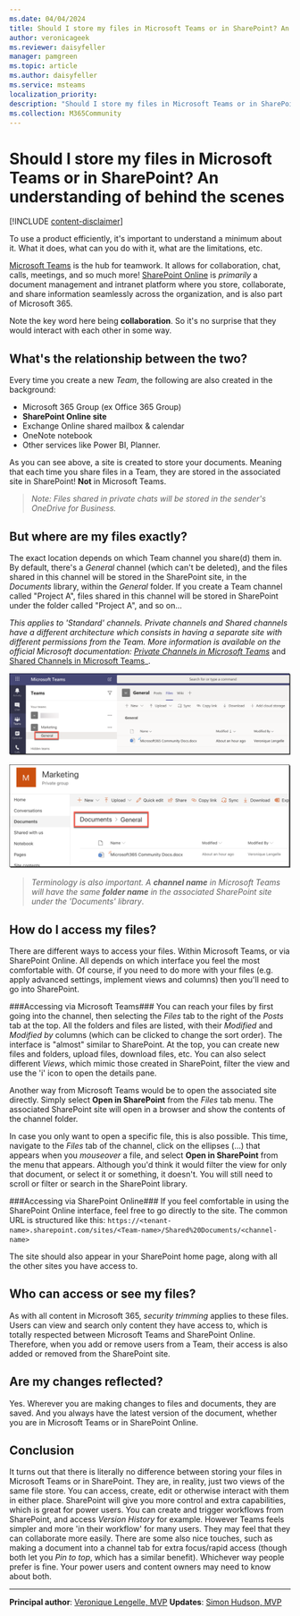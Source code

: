 ```yaml
---
ms.date: 04/04/2024
title: Should I store my files in Microsoft Teams or in SharePoint? An understanding of behind the scenes
author: veronicageek
ms.reviewer: daisyfeller
manager: pamgreen
ms.topic: article
ms.author: daisyfeller
ms.service: msteams
localization_priority: 
description: "Should I store my files in Microsoft Teams or in SharePoint? An understanding of behind the scenes"
ms.collection: M365Community
---
```


# Should I store my files in Microsoft Teams or in SharePoint? An understanding of behind the scenes

[!INCLUDE [content-disclaimer](includes/content-disclaimer.md)]

To use a product efficiently, it's important to understand a minimum about it. What it does, what can you do with it, what are the limitations, etc.

[Microsoft Teams](https://products.office.com/microsoft-teams/group-chat-software) is the hub for teamwork. It allows for collaboration, chat, calls, meetings, and so much more!
[SharePoint Online](https://products.office.com/sharepoint/collaboration) is _primarily_ a document management and intranet platform where you store, collaborate, and share information seamlessly across the organization, and is also part of Microsoft 365.

Note the key word here being **collaboration**. So it's no surprise that they would interact with each other in some way.

## What's the relationship between the two?

Every time you create a new _Team_, the following are also created in the background:

- Microsoft 365 Group (ex Office 365 Group)
- **SharePoint Online site**
- Exchange Online shared mailbox & calendar
- OneNote notebook
- Other services like Power BI, Planner.

As you can see above, a site is created to store your documents. Meaning that each time you share files in a Team, they are stored in the associated site in SharePoint! **Not** in Microsoft Teams.

> _Note: Files shared in private chats will be stored in the sender's OneDrive for Business._

## But where are my files exactly?

The exact location depends on which Team channel you share(d) them in. By default, there's a _General_ channel (which can't be deleted), and the files shared in this channel will be stored in the SharePoint site, in the _Documents_ library, within the _General_ folder. If you create a Team channel called "Project A", files shared in this channel will be stored in SharePoint under the folder called "Project A", and so on...

_This applies to 'Standard' channels. Private channels and Shared channels have a different architecture which consists in having a separate site with different permissions from the Team. More information is available on the official Microsoft documentation: [Private Channels in Microsoft Teams](/microsoftteams/private-channels)_ and [Shared Channels in Microsoft Teams](/microsoftteams/shared-channels)_.

![Image of the General channel in a Microsoft Teams team.](media/should-I-store-my-files-in-Teams-or-SharePoint-An-understanding-of-behind-the-scenes/TeamsGeneral.png)

![Image of the General folder in a SharePoint group.](media/should-I-store-my-files-in-Teams-or-SharePoint-An-understanding-of-behind-the-scenes/SPOGeneral.png)

>_Terminology is also important. A **channel name** in Microsoft Teams will have the same **folder name** in the associated SharePoint site under the 'Documents' library_.

## How do I access my files?

There are different ways to access your files. Within Microsoft Teams, or via SharePoint Online. All depends on which interface you feel the most comfortable with. Of course, if you need to do more with your files (e.g. apply advanced settings, implement views and columns) then you'll need to go into SharePoint.

###Accessing via Microsoft Teams###
You can reach your files by first going into the channel, then selecting the _Files_ tab to the right of the _Posts_ tab at the top. All the folders and files are listed, with their _Modified_ and _Modified by_ columns (which can be clicked to change the sort order).
The interface is "almost" similar to SharePoint. At the top, you can create new files and folders, upload files, download files, etc. You can also select different _Views_, which mimic those created in SharePoint, filter the view and use the 'i' icon to open the details pane.

Another way from Microsoft Teams would be to open the associated site directly. Simply select **Open in SharePoint** from the _Files_ tab menu. The associated SharePoint site will open in a browser and show the contents of the channel folder.

In case you only want to open a specific file, this is also possible.
This time, navigate to the _Files_ tab of the channel, click on the ellipses (...) that appears when you _mouseover_ a file, and select **Open in SharePoint** from the menu that appears. Although you'd think it would filter the view for only that document, or select it or something, it doesn't. You will still need to scroll or filter or search in the SharePoint library.

###Accessing via SharePoint Online###
If you feel comfortable in using the SharePoint Online interface, feel free to go directly to the site. The common URL is structured like this: `https://<tenant-name>.sharepoint.com/sites/<Team-name>/Shared%20Documents/<channel-name>`

The site should also appear in your SharePoint home page, along with all the other sites you have access to.

## Who can access or see my files?

As with all content in Microsoft 365, _security trimming_ applies to these files. Users can view and search only content they have access to, which is totally respected between Microsoft Teams and SharePoint Online. Therefore, when you add or remove users from a Team, their access is also added or removed from the SharePoint site.

## Are my changes reflected?

Yes. Wherever you are making changes to files and documents, they are saved. And you always have the latest version of the document, whether you are in Microsoft Teams or in SharePoint Online.

## Conclusion ##
It turns out that there is literally no difference between storing your files in Microsoft Teams or in SharePoint. They are, in reality, just two views of the same file store. You can access, create, edit or otherwise interact with them in either place. 
SharePoint will give you more control and extra capabilities, which is great for power users. You can create and trigger workflows from SharePoint, and access _Version History_ for example. However Teams feels simpler and more 'in their workflow' for many users. They may feel that they can collaborate more easily. There are some also nice touches, such as making a document into a channel tab for extra focus/rapid access (though both let you _Pin to top_, which has a similar benefit). 
Whichever way people prefer is fine. Your power users and content owners may need to know about both.

---

**Principal author**: [Veronique Lengelle, MVP](https://www.linkedin.com/in/veronique-lengelle-48a71b31)
**Updates**: [Simon Hudson, MVP](https://www.linkedin.com/in/simonjhudson/)

